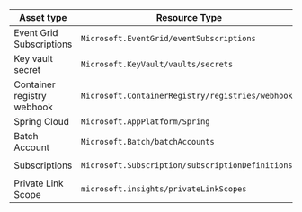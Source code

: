 Asset type | Resource Type | Abbreviation | 
|--|--|--|
|Event Grid Subscriptions |`Microsoft.EventGrid/eventSubscriptions`| `evgs-`   |
|Key vault secret         |`Microsoft.KeyVault/vaults/secrets`| `secret-` |
|Container registry webhook     |`Microsoft.ContainerRegistry/registries/webhooks`| `wh-`     |
|Spring Cloud|`Microsoft.AppPlatform/Spring`|`spring-`|
|Batch Account|`Microsoft.Batch/batchAccounts`|`ba`|
|Subscriptions|`Microsoft.Subscription/subscriptionDefinitions`|`FOOSUBSCRIPTION PROD`|
|Private Link Scope|`microsoft.insights/privateLinkScopes`|`pls-`|
